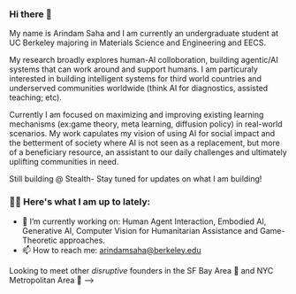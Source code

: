 ### Hi there 👋

My name is Arindam Saha and I am currently an undergraduate student at UC Berkeley majoring in Materials Science and Engineering and EECS. 

My research broadly explores human-AI colloboration, building agentic/AI systems that can work around and support humans. I am particuraly interested in building intelligent systems for third world countries and underserved communities worldwide (think AI for diagnostics, assisted teaching; etc).

Currently I am focused on maximizing and improving existing learning mechanisms (ex:game theory, meta learning, diffusion policy) in real-world scenarios. My work capulates my vision of using AI for social impact and the betterment of society where AI is not seen as a replacement, but more of a beneficiary resource, an assistant to our daily challenges and ultimately uplifting communities in need.

Still building @ Stealth- Stay tuned for updates on what I am building!


### 👨‍💻 Here's what I am up to lately:

- 🔭 I’m currently working on: Human Agent Interaction, Embodied AI, Generative AI, Computer Vision for Humanitarian Assistance and Game-Theoretic approaches.
- 📫 How to reach me: arindamsaha@berkeley.edu

Looking to meet other *disruptive* founders in the SF Bay Area 🌊 and NYC Metropolitan Area 🌆
-->


<!--
**arindamsaha282/arindamsaha282** is a ✨ _special_ ✨ repository because its `README.md` (this file) appears on your GitHub profile.

### My name is Arindam Saha and I am currently an undergraduate student at UC Berkeley majoring in Materials Science and Engineering and EECS. I am exploring a multitude of facets of the realm of computer science including web development, AI/ML and so forth! Feel free to explore some project's I've been working on the past couple of years!


